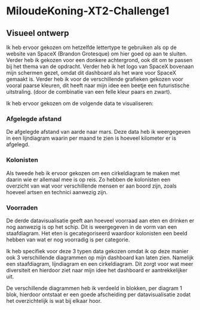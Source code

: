 # MiloudeKoning-XT2-Challenge1
Visueel ontwerp
------------
Ik heb ervoor gekozen om hetzelfde lettertype te gebruiken als op de website van SpaceX (Brandon Grotesque) om hier goed op aan te sluiten. Verder heb ik gekozen voor een donkere achtergrond, ook dit om te passen bij het thema van de opdracht. Verder heb ik het logo van SpaceX bovenaan mijn schermen gezet, omdat dit dashboard als het ware voor SpaceX gemaakt is. Verder heb ik voor de verschillende grafieken gekozen voor vooral paarse kleuren, dit heeft naar mijn idee een beetje een futuristische uitstraling. (door de combinatie van een felle kleur paars en zwart).

Ik heb ervoor gekozen om de volgende data te visualiseren:

### Afgelegde afstand
De afgelegde afstand van aarde naar mars. Deze data heb ik weergegeven in een lijndiagram waarin per maand te zien is hoeveel kilometer er is afgelegd.

### Kolonisten
Als tweede heb ik ervoor gekozen om een cirkeldiagram te maken met daarin wie er allemaal mee is op reis. Zo hebben de kolonisten een overzicht van wat voor verschillende mensen er aan boord zijn, zoals hoeveel artsen en technici aanwezig zijn. 

### Voorraden
De derde datavisualisatie geeft aan hoeveel voorraad aan eten en drinken er nog aanwezig is op het schip. Dit is weergegeven in de vorm van een staafdiagram. Het eten is gecategoriseerd waardoor kolonisten een beeld hebben van wat er nog voorradig is per categorie.

Ik heb specifiek voor deze 3 typen data gekozen omdat ik op deze manier ook 3 verschillende diagrammen op mijn dashboard kan laten zien. Namelijk een staafdiagram, lijndiagram en een cirkeldiagram. Dit zorgt voor wat meer diversiteit en hierdoor ziet naar mijn idee het dashboard er aantrekkelijker uit.

De verschillende diagrammen heb ik verdeeld in blokken, per diagram 1 blok, hierdoor ontstaat er een goede afscheiding per datavisualisatie zodat het overzichtelijk is wat bij elkaar hoor. 
